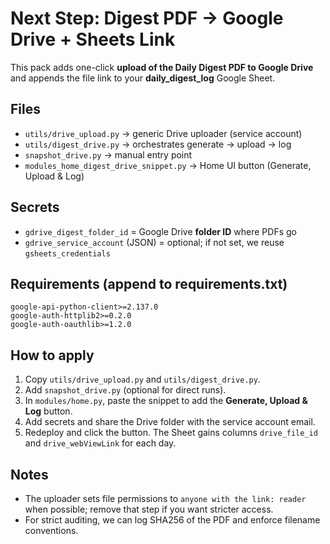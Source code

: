 # Next Step: Digest PDF → Google Drive + Sheets Link

This pack adds one-click **upload of the Daily Digest PDF to Google Drive** and appends
the file link to your **daily_digest_log** Google Sheet.

## Files
- `utils/drive_upload.py` → generic Drive uploader (service account)
- `utils/digest_drive.py` → orchestrates generate → upload → log
- `snapshot_drive.py` → manual entry point
- `modules_home_digest_drive_snippet.py` → Home UI button (Generate, Upload & Log)

## Secrets
- `gdrive_digest_folder_id` = Google Drive **folder ID** where PDFs go
- `gdrive_service_account` (JSON) = optional; if not set, we reuse `gsheets_credentials`

## Requirements (append to requirements.txt)
```
google-api-python-client>=2.137.0
google-auth-httplib2>=0.2.0
google-auth-oauthlib>=1.2.0
```

## How to apply
1) Copy `utils/drive_upload.py` and `utils/digest_drive.py`.
2) Add `snapshot_drive.py` (optional for direct runs).
3) In `modules/home.py`, paste the snippet to add the **Generate, Upload & Log** button.
4) Add secrets and share the Drive folder with the service account email.
5) Redeploy and click the button. The Sheet gains columns `drive_file_id` and `drive_webViewLink` for each day.

## Notes
- The uploader sets file permissions to `anyone with the link: reader` when possible; remove that step if you want stricter access.
- For strict auditing, we can log SHA256 of the PDF and enforce filename conventions.
```
